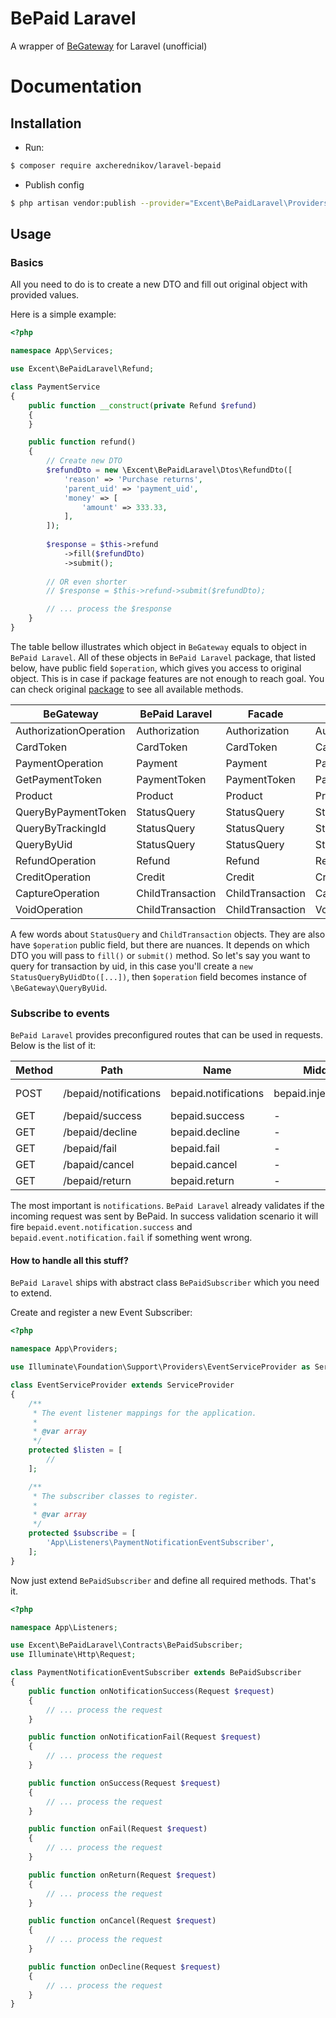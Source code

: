 # BePaid Laravel

A wrapper of [BeGateway](https://github.com/begateway/begateway-api-php) for Laravel (unofficial)

# Documentation

## Installation

- Run:
```bash
$ composer require axcherednikov/laravel-bepaid
```

- Publish config
```bash
$ php artisan vendor:publish --provider="Excent\BePaidLaravel\Providers\BePaidServiceProvider"
```

## Usage

### Basics

All you need to do is to create a new DTO and fill out original object with provided values.

Here is a simple example:

```php
<?php

namespace App\Services;

use Excent\BePaidLaravel\Refund;

class PaymentService 
{
    public function __construct(private Refund $refund)
    {
    }

    public function refund()
    {
        // Create new DTO
        $refundDto = new \Excent\BePaidLaravel\Dtos\RefundDto([
            'reason' => 'Purchase returns',
            'parent_uid' => 'payment_uid',
            'money' => [
                'amount' => 333.33,
            ],
        ]);
        
        $response = $this->refund
            ->fill($refundDto)
            ->submit();
        
        // OR even shorter
        // $response = $this->refund->submit($refundDto);

        // ... process the $response
    }
}
```

The table bellow illustrates which object in `BeGateway` equals to object in `BePaid Laravel`.
All of these objects in `BePaid Laravel` package, that listed below, have public field `$operation`,
which gives you access to original object.
This is in case if package features are not enough to reach goal.
You can check original [package](https://github.com/begateway/begateway-api-php) to see all available methods.

| **BeGateway**          | **BePaid Laravel** | **Facade**       | **DTO**                      |
|------------------------|--------------------|------------------|------------------------------|
| AuthorizationOperation | Authorization      | Authorization    | AuthorizationDto             |
| CardToken              | CardToken          | CardToken        | CardTokenDto                 |
| PaymentOperation       | Payment            | Payment          | PaymentDto                   |
| GetPaymentToken        | PaymentToken       | PaymentToken     | PaymentTokenDto              |
| Product                | Product            | Product          | ProductDto                   |
| QueryByPaymentToken    | StatusQuery        | StatusQuery      | StatusQueryByPaymentTokenDto |
| QueryByTrackingId      | StatusQuery        | StatusQuery      | StatusQueryByTrackingIdDto   |
| QueryByUid             | StatusQuery        | StatusQuery      | StatusQueryByUidDto          |
| RefundOperation        | Refund             | Refund           | RefundDto                    |
| CreditOperation        | Credit             | Credit           | CreditDto                    |
| CaptureOperation       | ChildTransaction   | ChildTransaction | CaptureDto                   |
| VoidOperation          | ChildTransaction   | ChildTransaction | VoidDto                      |

A few words about `StatusQuery` and `ChildTransaction` objects. They are also have `$operation` public field,
but there are nuances. It depends on which DTO you will pass to `fill()` or `submit()` method. So let's say
you want to query for transaction by uid, in this case you'll create a `new StatusQueryByUidDto([...])`, then `$operation`
field becomes instance of `\BeGateway\QueryByUid`.

### Subscribe to events

`BePaid Laravel` provides preconfigured routes that can be used in requests. Below is the list of it:

| **Method** | **Path**              | **Name**              | **Middleware**              | **Event**                              |
|------------|-----------------------|-----------------------|-----------------------------|----------------------------------------|
| POST       | /bepaid/notifications | bepaid\.notifications | bepaid\.inject\_basic\_auth | bepaid\.event\.notification\.success \ | bepaid\.event\.notification\.fail |
| GET        | /bepaid/success       | bepaid\.success       | \-                          | bepaid\.event\.success                 |
| GET        | /bepaid/decline       | bepaid\.decline       | \-                          | bepaid\.event\.fail                    |
| GET        | /bepaid/fail          | bepaid\.fail          | \-                          | bepaid\.event\.return                  |
| GET        | /bapaid/cancel        | bepaid\.cancel        | \-                          | bepaid\.event\.cancel                  |
| GET        | /bepaid/return        | bepaid\.return        | \-                          | bepaid\.event\.decline                 |


The most important is `notifications`. `BePaid Laravel` already validates if the incoming request was sent by BePaid.
In success validation scenario it will fire `bepaid.event.notification.success` and `bepaid.event.notification.fail` if something
went wrong.

#### How to handle all this stuff?
`BePaid Laravel` ships with abstract class `BePaidSubscriber` which you need to extend.

Create and register a new Event Subscriber:
```php
<?php

namespace App\Providers;

use Illuminate\Foundation\Support\Providers\EventServiceProvider as ServiceProvider;

class EventServiceProvider extends ServiceProvider
{
    /**
     * The event listener mappings for the application.
     *
     * @var array
     */
    protected $listen = [
        //
    ];

    /**
     * The subscriber classes to register.
     *
     * @var array
     */
    protected $subscribe = [
        'App\Listeners\PaymentNotificationEventSubscriber',
    ];
}
```

Now just extend `BePaidSubscriber` and define all required methods. That's it.
```php
<?php

namespace App\Listeners;

use Excent\BePaidLaravel\Contracts\BePaidSubscriber;
use Illuminate\Http\Request;

class PaymentNotificationEventSubscriber extends BePaidSubscriber
{
    public function onNotificationSuccess(Request $request)
    {
        // ... process the request
    }

    public function onNotificationFail(Request $request)
    {
        // ... process the request
    }

    public function onSuccess(Request $request)
    {
        // ... process the request
    }

    public function onFail(Request $request)
    {
        // ... process the request
    }

    public function onReturn(Request $request)
    {
        // ... process the request
    }

    public function onCancel(Request $request)
    {
        // ... process the request
    }

    public function onDecline(Request $request)
    {
        // ... process the request
    }
}
```
